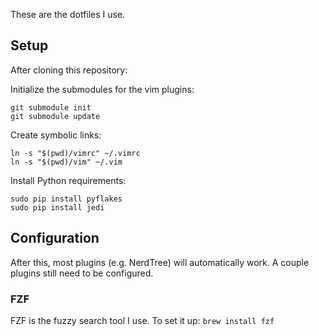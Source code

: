 These are the dotfiles I use.

## Setup
After cloning this repository:

Initialize the submodules for the vim plugins:
```
git submodule init
git submodule update
```

Create symbolic links:
```
ln -s "$(pwd)/vimrc" ~/.vimrc
ln -s "$(pwd)/vim" ~/.vim
````

Install Python requirements:
```
sudo pip install pyflakes
sudo pip install jedi
```

## Configuration

After this, most plugins (e.g. NerdTree) will automatically work. A couple
plugins still need to be configured.

### FZF
FZF is the fuzzy search tool I use. To set it up:
`brew install fzf`
